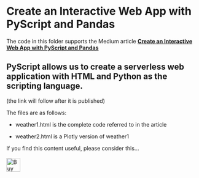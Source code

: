 # Create an Interactive Web App with PyScript and Pandas
The code in this folder supports the Medium article [__Create an Interactive Web App with PyScript and Pandas__](#)

## PyScript allows us to create a serverless web application with HTML and Python as the scripting language.

(the link will follow after it is published)

The files are as follows:

- weather1.html is the complete code referred to in the article

- weather2.html is a Plotly version of weather1


If you find this content useful, please consider this... <br/><br/>
<a href='https://ko-fi.com/M4M64THKG' target='_blank'><img height='36' style='border:0px;height:36px;' src='https://cdn.ko-fi.com/cdn/kofi2.png?v=2' border='0' alt='Buy Me a Coffee at ko-fi.com' /></a>
